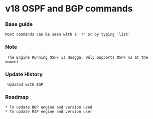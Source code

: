 # v18 OSPF and BGP commands

### Base guide
```
Most commands can be seen with a '?' or by typing 'list'
```

### Note
```
 The Engine Running OSPF is Quagga. Only Supports OSPF v2 at the moment
 ```

### Update History
```
 Updated with BGP
```

### Roadmap
```
* To update BGP engine and version used
* To update RIP engine and version user
```
